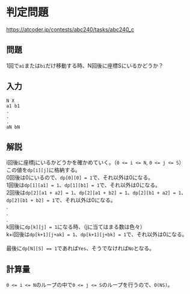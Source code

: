# 判定問題
https://atcoder.jp/contests/abc240/tasks/abc240_c

## 問題
1回で`ai`または`bi`だけ移動する時、N回後に座標Sにいるかどうか？

## 入力
```
N X
a1 b1
.
.
.
aN bN
```

## 解説
i回後に座標jにいるかどうかを確かめていく。（`0 <= i <= N`, `0 <= j <= S`）<br>
この値を`dp[i][j]`に格納する。<br>
0回後は0にいるので、`dp[0][0] = 1`で、それ以外は0になる。<br>
1回後は`dp[1][a1] = 1`、`dp[1][b1] = 1`で、それ以外は0になる。<br>
2回後は`dp[2][a1 + a2] = 1`、`dp[2][a1 + b2] = 1`、`dp[2][b1 + a2] = 1`、`dp[2][b1 + b2] = 1`で、それ以外は0になる。<br>
.<br>
.<br>
.<br>
k回後に`dp[k][j] = 1`になる時、（jに当てはまる数は色々）<br>
k+i回後は`dp[k+1][j+ak] = 1`、`dp[k+1][j+bk] = 1`で、それ以外は0になる。<br>
<br>
最後に`dp[N][S] == 1`であれば`Yes`、そうでなければ`No`となる。

## 計算量
`0 <= i <= N`のループの中で`0 <= j <= S`のループを行うので、`O(NS)`。

